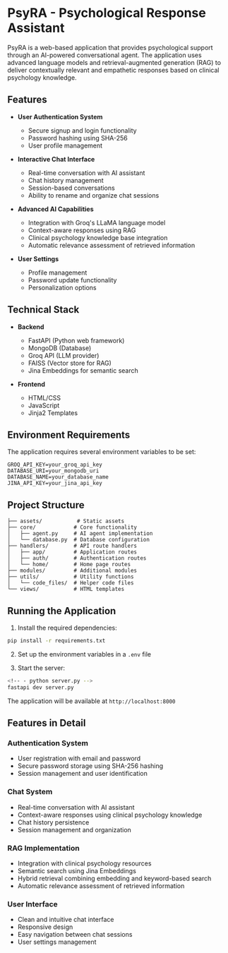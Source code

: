 # PsyRA - Psychological Response Assistant

PsyRA is a web-based application that provides psychological support through an AI-powered conversational agent. The application uses advanced language models and retrieval-augmented generation (RAG) to deliver contextually relevant and empathetic responses based on clinical psychology knowledge.

## Features

- **User Authentication System**
  - Secure signup and login functionality
  - Password hashing using SHA-256
  - User profile management

- **Interactive Chat Interface**
  - Real-time conversation with AI assistant
  - Chat history management
  - Session-based conversations
  - Ability to rename and organize chat sessions

- **Advanced AI Capabilities**
  - Integration with Groq's LLaMA language model
  - Context-aware responses using RAG
  - Clinical psychology knowledge base integration
  - Automatic relevance assessment of retrieved information

- **User Settings**
  - Profile management
  - Password update functionality
  - Personalization options

## Technical Stack

- **Backend**
  - FastAPI (Python web framework)
  - MongoDB (Database)
  - Groq API (LLM provider)
  - FAISS (Vector store for RAG)
  - Jina Embeddings for semantic search

- **Frontend**
  - HTML/CSS
  - JavaScript
  - Jinja2 Templates

## Environment Requirements

The application requires several environment variables to be set:

```plaintext
GROQ_API_KEY=your_groq_api_key
DATABASE_URI=your_mongodb_uri
DATABASE_NAME=your_database_name
JINA_API_KEY=your_jina_api_key
```

## Project Structure

```
├── assets/           # Static assets
├── core/            # Core functionality
│   ├── agent.py     # AI agent implementation
│   └── database.py  # Database configuration
├── handlers/        # API route handlers
│   ├── app/         # Application routes
│   ├── auth/        # Authentication routes
│   └── home/        # Home page routes
├── modules/         # Additional modules
├── utils/           # Utility functions
│   └── code_files/  # Helper code files
└── views/           # HTML templates
```

## Running the Application

1. Install the required dependencies:
```bash
pip install -r requirements.txt
```

2. Set up the environment variables in a `.env` file

3. Start the server:
```bash
<!-- - python server.py -->
fastapi dev server.py
```

The application will be available at `http://localhost:8000`

## Features in Detail

### Authentication System
- User registration with email and password
- Secure password storage using SHA-256 hashing
- Session management and user identification

### Chat System
- Real-time conversation with AI assistant
- Context-aware responses using clinical psychology knowledge
- Chat history persistence
- Session management and organization

### RAG Implementation
- Integration with clinical psychology resources
- Semantic search using Jina Embeddings
- Hybrid retrieval combining embedding and keyword-based search
- Automatic relevance assessment of retrieved information

### User Interface
- Clean and intuitive chat interface
- Responsive design
- Easy navigation between chat sessions
- User settings management
